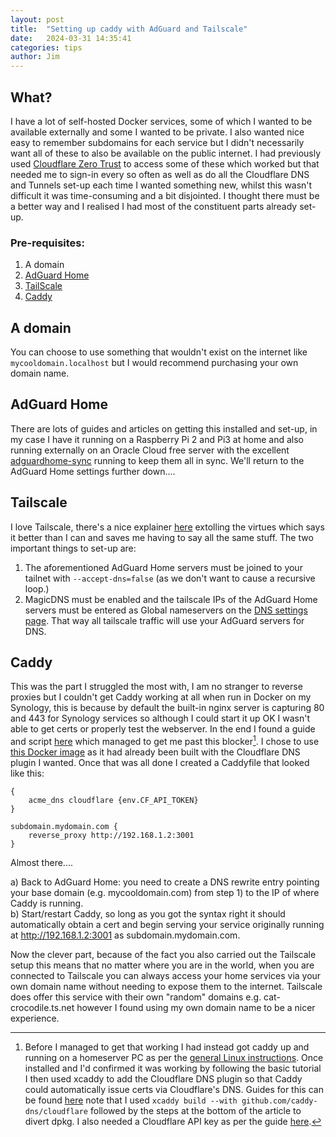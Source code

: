 ```yaml
---
layout: post
title:  "Setting up caddy with AdGuard and Tailscale"
date:   2024-03-31 14:35:41
categories: tips
author: Jim
---
```

## What?
I have a lot of self-hosted Docker services, some of which I wanted to be available externally and some I wanted to be private. I also wanted nice easy to remember subdomains for each service but I didn't necessarily want all of these to also be available on the public internet. I had previously used [Cloudflare Zero Trust](https://developers.cloudflare.com/cloudflare-one/applications/configure-apps/) to access some of these which worked but that needed me to sign-in every so often as well as do all the Cloudflare DNS and Tunnels set-up each time I wanted something new, whilst this wasn't difficult it was time-consuming and a bit disjointed. I thought there must be a better way and I realised I had most of the constituent parts already set-up.  

### Pre-requisites:  
1) A domain  
2) [AdGuard Home](https://github.com/AdguardTeam/AdGuardHome)  
3) [TailScale](https://tailscale.com)  
4) [Caddy](https://caddyserver.com)  

## A domain
You can choose to use something that wouldn't exist on the internet like `mycooldomain.localhost` but I would recommend purchasing your own domain name.  

## AdGuard Home  
There are lots of guides and articles on getting this installed and set-up, in my case I have it running on a Raspberry Pi 2 and Pi3 at home and also running externally on an Oracle Cloud free server with the excellent [adguardhome-sync](https://github.com/bakito/adguardhome-sync) running to keep them all in sync. We'll return to the AdGuard Home settings further down....  
  
## Tailscale  
I love Tailscale, there's a nice explainer [here](https://www.caseyliss.com/2024/3/27/tailscale) extolling the virtues which says it better than I can and saves me having to say all the same stuff. The two important things to set-up are:
1) The aforementioned AdGuard Home servers must be joined to your tailnet with `--accept-dns=false` (as we don't want to cause a recursive loop.)  
2) MagicDNS must be enabled and the tailscale IPs of the AdGuard Home servers must be entered as Global nameservers on the [DNS settings page](https://login.tailscale.com/admin/dns). That way all tailscale traffic will use your AdGuard servers for DNS.  

## Caddy  
This was the part I struggled the most with, I am no stranger to reverse proxies but I couldn't get Caddy working at all when run in Docker on my Synology, this is because by default the built-in nginx server is capturing 80 and 443 for Synology services so although I could start it up OK I wasn't able to get certs or properly test the webserver. In the end I found a guide and script [here](https://www.smarthomebeginner.com/free-ports-80-and-443-on-synology/) which managed to get me past this blocker[^1]. I chose to use [this Docker image](https://github.com/IAreKyleW00t/docker-caddy-cloudflare) as it had already been built with the Cloudflare DNS plugin I wanted. Once that was all done I created a Caddyfile that looked like this:  

```
{
	acme_dns cloudflare {env.CF_API_TOKEN}
}

subdomain.mydomain.com {
	reverse_proxy http://192.168.1.2:3001
}
```

Almost there....   

a) Back to AdGuard Home: you need to create a DNS rewrite entry pointing your base domain (e.g. mycooldomain.com) from step 1) to the IP of where Caddy is running.   
b) Start/restart Caddy, so long as you got the syntax right it should automatically obtain a cert and begin serving your service originally running at http://192.168.1.2:3001 as subdomain.mydomain.com.  

Now the clever part, because of the fact you also carried out the Tailscale setup this means that no matter where you are in the world, when you are connected to Tailscale you can always access your home services via your own domain name without needing to expose them to the internet. Tailscale does offer this service with their own "random" domains e.g. cat-crocodile.ts.net however I found using my own domain name to be a nicer experience.     

[^1]: Before I managed to get that working I had instead got caddy up and running on a homeserver PC as per the [general Linux instructions](https://caddyserver.com/docs/install#debian-ubuntu-raspbian). Once installed and I'd confirmed it was working by following the basic tutorial I then used xcaddy to add the Cloudflare DNS plugin so that Caddy could automatically issue certs via Cloudflare's DNS. Guides for this can be found [here](https://caddyserver.com/docs/build) note that I used `xcaddy build --with github.com/caddy-dns/cloudflare` followed by the steps at the bottom of the article to divert dpkg. I also needed a Cloudflare API key as per the guide [here](https://caddyserver.com/docs/modules/dns.providers.cloudflare).